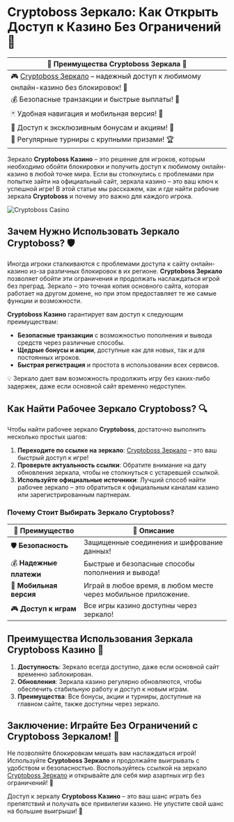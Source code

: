# Cryptoboss Зеркало: Как Открыть Доступ к Казино Без Ограничений 🎰

| 🌟 **Преимущества Cryptoboss Зеркала** 🌟 |
|-----------------------------------------|
| 🎮 [Cryptoboss Зеркало](https://cryptobossc.online/d847bcfa9) – надежный доступ к любимому онлайн-казино без блокировок! 🚀 |
| 💰 Безопасные транзакции и быстрые выплаты! 💸 |
| 🃏 Удобная навигация и мобильная версия! 📱 |
| 🎲 Доступ к эксклюзивным бонусам и акциям! 🎉 |
| 🎯 Регулярные турниры с крупными призами! 🏆 |

Зеркало **Cryptoboss Казино** – это решение для игроков, которым необходимо обойти блокировки и получить доступ к любимому онлайн-казино в любой точке мира. Если вы столкнулись с проблемами при попытке зайти на официальный сайт, зеркала казино – это ваш ключ к успешной игре! В этой статье мы расскажем, как и где найти рабочие зеркала **Cryptoboss** и почему это важно для каждого игрока.

![Cryptoboss Casino](https://i.pinimg.com/originals/a9/29/6e/a9296ea1cf6a7c20a985e593451f0323.png)

## Зачем Нужно Использовать Зеркало Cryptoboss? 🛡️

Иногда игроки сталкиваются с проблемами доступа к сайту онлайн-казино из-за различных блокировок в их регионе. **Cryptoboss Зеркало** позволяет обойти эти ограничения и продолжать наслаждаться игрой без преград. Зеркало – это точная копия основного сайта, которая работает на другом домене, но при этом предоставляет те же самые функции и возможности.

**Cryptoboss Казино** гарантирует вам доступ к следующим преимуществам:

- **Безопасные транзакции** с возможностью пополнения и вывода средств через различные способы.
- **Щедрые бонусы и акции**, доступные как для новых, так и для постоянных игроков.
- **Быстрая регистрация** и простота в использовании всех сервисов.

💡 Зеркало дает вам возможность продолжить игру без каких-либо задержек, даже если основной сайт временно недоступен.

## Как Найти Рабочее Зеркало Cryptoboss? 🔍

Чтобы найти рабочее зеркало **Cryptoboss**, достаточно выполнить несколько простых шагов:

1. **Переходите по ссылке на зеркало**: [Cryptoboss Зеркало](https://cryptobossc.online/d847bcfa9) – это ваш быстрый доступ к игре!
2. **Проверьте актуальность ссылки**: Обратите внимание на дату обновления зеркала, чтобы не столкнуться с устаревшей ссылкой.
3. **Используйте официальные источники**: Лучший способ найти рабочее зеркало – это обратиться к официальным каналам казино или зарегистрированным партнерам.

### Почему Стоит Выбирать Зеркало Cryptoboss?

| 🎯 **Преимущество**         | 💎 **Описание**                                      |
|----------------------------|------------------------------------------------------|
| 🛡️ **Безопасность**         | Защищенные соединения и шифрование данных!           |
| 💰 **Надежные платежи**     | Быстрые и безопасные способы пополнения и вывода!    |
| 📱 **Мобильная версия**     | Играй в любое время, в любом месте через мобильное приложение. |
| 🎮 **Доступ к играм**       | Все игры казино доступны через зеркало!             |

## Преимущества Использования Зеркала Cryptoboss Казино 🎲

1. **Доступность**: Зеркало всегда доступно, даже если основной сайт временно заблокирован.
2. **Обновления**: Зеркала казино регулярно обновляются, чтобы обеспечить стабильную работу и доступ к новым играм.
3. **Преимущества**: Все бонусы, акции и турниры, доступные на главном сайте, также доступны через зеркало.

## Заключение: Играйте Без Ограничений с Cryptoboss Зеркалом! 🚀

Не позволяйте блокировкам мешать вам наслаждаться игрой! Используйте **Cryptoboss Зеркало** и продолжайте выигрывать с удобством и безопасностью. Воспользуйтесь ссылкой на зеркало [Cryptoboss Зеркало](https://cryptobossc.online/d847bcfa9) и открывайте для себя мир азартных игр без ограничений! 🎰

Доступ к зеркалу **Cryptoboss Казино** – это ваш шанс играть без препятствий и получать все привилегии казино. Не упустите свой шанс на большие выигрыши! 💸
